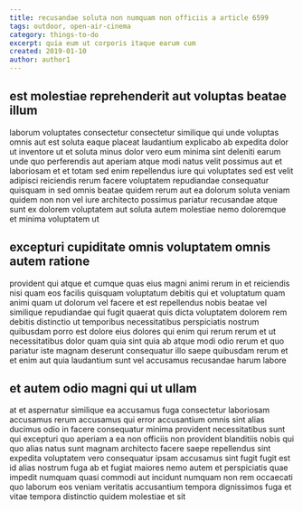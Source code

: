 ```yaml
---
title: recusandae soluta non numquam non officiis a article 6599
tags: outdoor, open-air-cinema
category: things-to-do
excerpt: quia eum ut corporis itaque earum cum
created: 2019-01-10
author: author1
---
```


## est molestiae reprehenderit aut voluptas beatae illum

laborum voluptates consectetur consectetur similique qui unde voluptas omnis aut est soluta eaque placeat laudantium explicabo ab expedita dolor ut inventore ut et soluta minus dolor vero eum minima sint deleniti earum unde quo perferendis aut aperiam atque modi natus velit possimus aut et laboriosam et et totam sed enim repellendus iure qui voluptates sed est velit adipisci reiciendis rerum facere voluptatem repudiandae consequatur quisquam in sed omnis beatae quidem rerum aut ea dolorum soluta veniam quidem non non vel iure architecto possimus pariatur recusandae atque sunt ex dolorem voluptatem aut soluta autem molestiae nemo doloremque et minima voluptatem ut

## excepturi cupiditate omnis voluptatem omnis autem ratione

provident qui atque et cumque quas eius magni animi rerum in et reiciendis nisi quam eos facilis quisquam voluptatum debitis qui et voluptatum quam animi quam ut dolorum vel facere et est repellendus nobis beatae vel similique repudiandae qui fugit quaerat quis dicta voluptatem dolorem rem debitis distinctio ut temporibus necessitatibus perspiciatis nostrum quibusdam porro est dolore eius dolores qui enim qui rerum rerum et ut necessitatibus dolor quam quia sint quia ab atque modi odio rerum et quo pariatur iste magnam deserunt consequatur illo saepe quibusdam rerum et et enim aut quia laudantium sunt vel accusamus recusandae harum labore

## et autem odio magni qui ut ullam

at et aspernatur similique ea accusamus fuga consectetur laboriosam accusamus rerum accusamus qui error accusantium omnis sint alias ducimus odio in facere consequatur minima provident necessitatibus sunt qui excepturi quo aperiam a ea non officiis non provident blanditiis nobis qui quo alias natus sunt magnam architecto facere saepe repellendus sint expedita voluptatem vero consequatur ipsam accusamus sint fugit fugit est id alias nostrum fuga ab et fugiat maiores nemo autem et perspiciatis quae impedit numquam quasi commodi aut incidunt numquam non rem occaecati quo laborum eos veniam veritatis accusantium tempora dignissimos fuga et vitae tempora distinctio quidem molestiae et sit
